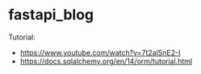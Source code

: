 # fastapi_blog

Tutorial:
- https://www.youtube.com/watch?v=7t2alSnE2-I  
- https://docs.sqlalchemy.org/en/14/orm/tutorial.html
